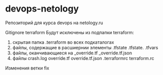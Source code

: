 # devops-netology

Репозиторий для курса devops на netology.ru

Gitignore terraform
Будут исключены из подпапки terraform:
1) скрытая папка .terraform во всех подкаталогах
2) файлы, содержащие в расшиернии элементы .tfstate .tfstate. .tfvars
3) файлы, оканчивающиеся на _override.tf _override.tf.json
4) файлы crash.log override.tf override.tf.json .terraformrc terraform.rc

Изменения ветки fix